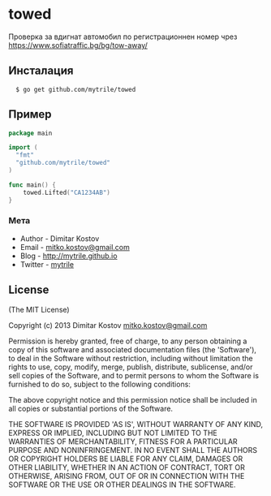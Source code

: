 # towed

Проверка за вдигнат автомобил по регистрационнен номер чрез https://www.sofiatraffic.bg/bg/tow-away/

## Инсталация

      $ go get github.com/mytrile/towed

## Пример

``` go
package main

import (
  "fmt"
  "github.com/mytrile/towed"
)

func main() {
    towed.Lifted("CA1234AB")
}
```


### Мета

* Author  - Dimitar Kostov
* Email   - mitko.kostov@gmail.com
* Blog    - <http://mytrile.github.io>
* Twitter - [mytrile](https://twitter.com/mytrile)

## License

(The MIT License)

Copyright (c) 2013 Dimitar Kostov <mitko.kostov@gmail.com>

Permission is hereby granted, free of charge, to any person obtaining
a copy of this software and associated documentation files (the
'Software'), to deal in the Software without restriction, including
without limitation the rights to use, copy, modify, merge, publish,
distribute, sublicense, and/or sell copies of the Software, and to
permit persons to whom the Software is furnished to do so, subject to
the following conditions:

The above copyright notice and this permission notice shall be
included in all copies or substantial portions of the Software.

THE SOFTWARE IS PROVIDED 'AS IS', WITHOUT WARRANTY OF ANY KIND,
EXPRESS OR IMPLIED, INCLUDING BUT NOT LIMITED TO THE WARRANTIES OF
MERCHANTABILITY, FITNESS FOR A PARTICULAR PURPOSE AND NONINFRINGEMENT.
IN NO EVENT SHALL THE AUTHORS OR COPYRIGHT HOLDERS BE LIABLE FOR ANY
CLAIM, DAMAGES OR OTHER LIABILITY, WHETHER IN AN ACTION OF CONTRACT,
TORT OR OTHERWISE, ARISING FROM, OUT OF OR IN CONNECTION WITH THE
SOFTWARE OR THE USE OR OTHER DEALINGS IN THE SOFTWARE.
